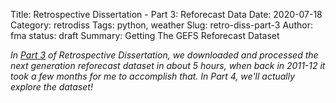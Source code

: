 Title: Retrospective Dissertation - Part 3: Reforecast Data
Date: 2020-07-18
Category: retrodiss
Tags: python, weather
Slug: retro-diss-part-3
Author: fma
status: draft
Summary: Getting The GEFS Reforecast Dataset

*In [Part 3](https://mogismog.github.io/retro-diss-part-3.html) of Retrospective Dissertation, we downloaded and processed the next generation reforecast dataset in about 5 hours, when back in 2011-12 it took a few months for me to accomplish that. In Part 4, we'll actually explore the dataset!*


